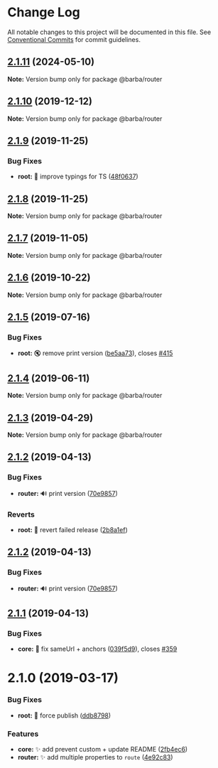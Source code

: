 # Change Log

All notable changes to this project will be documented in this file.
See [Conventional Commits](https://conventionalcommits.org) for commit guidelines.

## [2.1.11](https://github.com/barbajs/barba/compare/@barba/router@2.1.10...@barba/router@2.1.11) (2024-05-10)

**Note:** Version bump only for package @barba/router

## [2.1.10](https://github.com/barbajs/barba/compare/@barba/router@2.1.9...@barba/router@2.1.10) (2019-12-12)

**Note:** Version bump only for package @barba/router

## [2.1.9](https://github.com/barbajs/barba/compare/@barba/router@2.1.8...@barba/router@2.1.9) (2019-11-25)

### Bug Fixes

- **root:** :art: improve typings for TS ([48f0637](https://github.com/barbajs/barba/commit/48f0637))

## [2.1.8](https://github.com/barbajs/barba/compare/@barba/router@2.1.7...@barba/router@2.1.8) (2019-11-25)

**Note:** Version bump only for package @barba/router

## [2.1.7](https://github.com/barbajs/barba/compare/@barba/router@2.1.6...@barba/router@2.1.7) (2019-11-05)

**Note:** Version bump only for package @barba/router

## [2.1.6](https://github.com/barbajs/barba/compare/@barba/router@2.1.5...@barba/router@2.1.6) (2019-10-22)

**Note:** Version bump only for package @barba/router

## [2.1.5](https://github.com/barbajs/barba/compare/@barba/router@2.1.4...@barba/router@2.1.5) (2019-07-16)

### Bug Fixes

- **root:** :mute: remove print version ([be5aa73](https://github.com/barbajs/barba/commit/be5aa73)), closes [#415](https://github.com/barbajs/barba/issues/415)

## [2.1.4](https://github.com/barbajs/barba/compare/@barba/router@2.1.3...@barba/router@2.1.4) (2019-06-11)

**Note:** Version bump only for package @barba/router

## [2.1.3](https://github.com/barbajs/barba/compare/@barba/router@2.1.2...@barba/router@2.1.3) (2019-04-29)

**Note:** Version bump only for package @barba/router

## [2.1.2](https://github.com/barbajs/barba/compare/@barba/router@2.1.1...@barba/router@2.1.2) (2019-04-13)

### Bug Fixes

- **router:** :loud_sound: print version ([70e9857](https://github.com/barbajs/barba/commit/70e9857))

### Reverts

- **root:** :bug: revert failed release ([2b8a1ef](https://github.com/barbajs/barba/commit/2b8a1ef))

## [2.1.2](https://github.com/barbajs/barba/compare/@barba/router@2.1.1...@barba/router@2.1.2) (2019-04-13)

### Bug Fixes

- **router:** :loud_sound: print version ([70e9857](https://github.com/barbajs/barba/commit/70e9857))

## [2.1.1](https://github.com/barbajs/barba/compare/@barba/router@2.1.0...@barba/router@2.1.1) (2019-04-13)

### Bug Fixes

- **core:** :bug: fix sameUrl + anchors ([039f5d9](https://github.com/barbajs/barba/commit/039f5d9)), closes [#359](https://github.com/barbajs/barba/issues/359)

# 2.1.0 (2019-03-17)

### Bug Fixes

- **root:** :bug: force publish ([ddb8798](https://github.com/barbajs/barba/commit/ddb8798))

### Features

- **core:** :sparkles: add prevent custom + update README ([2fb4ec6](https://github.com/barbajs/barba/commit/2fb4ec6))
- **router:** :sparkles: add multiple properties to `route` ([4e92c83](https://github.com/barbajs/barba/commit/4e92c83))

